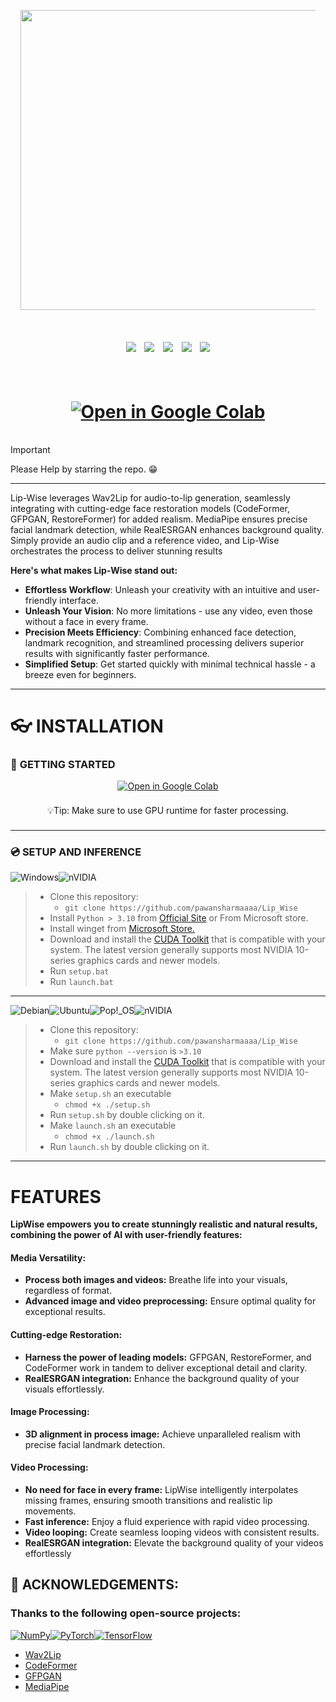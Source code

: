 <p align="center" style="padding: 1rem;">
    <img style="width: 30rem;" src= "https://github.com/pawansharmaaaa/Lip_Wise/assets/56242483/5bc1b8af-879a-414b-b54a-db605a53c8f7"><img>
</p>
<div align="center" style="padding: 1rem;">
    <img src="https://img.shields.io/github/forks/pawansharmaaaa/Lip_Wise?style=social" style="padding: 0.3rem;">
    <img src="https://img.shields.io/github/stars/pawansharmaaaa/Lip_Wise?style=social" style="padding: 0.3rem;">
    <img src="https://img.shields.io/github/watchers/pawansharmaaaa/Lip_Wise?style=social" style="padding: 0.3rem;">
    <img src="https://img.shields.io/github/contributors/pawansharmaaaa/Lip_Wise?style=social&logo=github" style="padding: 0.3rem;">
    <img src="https://img.shields.io/github/commit-activity/w/pawansharmaaaa/Lip_Wise?style=social&logo=github" style="padding: 0.3rem;">
</div>

<h1 align="center" style="padding: 1rem;">
    <a href='https://colab.research.google.com/drive/1RSqHSi-ufSQCOlBGxCr8WOma1ihJuX9I?usp=sharing' target="_blank"><img alt='Open in Google Colab' src='https://img.shields.io/badge/OPEN_IN COLAB-100000?style=for-the-badge&logo=Google Colab&logoColor=927123&labelColor=black&color=ffffff'/></a>
</h1>

> [!IMPORTANT]
> Please Help by starring the repo. :grin:

---

Lip-Wise leverages Wav2Lip for audio-to-lip generation, seamlessly integrating with cutting-edge face restoration models (CodeFormer, GFPGAN, RestoreFormer) for added realism. MediaPipe ensures precise facial landmark detection, while RealESRGAN enhances background quality. Simply provide an audio clip and a reference video, and Lip-Wise orchestrates the process to deliver stunning results

**Here's what makes Lip-Wise stand out:**

- **Effortless Workflow**: Unleash your creativity with an intuitive and user-friendly interface.
- **Unleash Your Vision**: No more limitations - use any video, even those without a face in every frame.
- **Precision Meets Efficiency**: Combining enhanced face detection, landmark recognition, and streamlined processing delivers superior results with significantly faster performance.
- **Simplified Setup**: Get started quickly with minimal technical hassle - a breeze even for beginners.

---

# :eyeglasses: **INSTALLATION**
### :softball: **GETTING STARTED** 
<div align="center">
    <a href='https://colab.research.google.com/drive/1RSqHSi-ufSQCOlBGxCr8WOma1ihJuX9I?usp=sharing' target="_blank"><img alt='Open in Google Colab' src='https://img.shields.io/badge/OPEN_IN COLAB-100000?style=for-the-badge&logo=Google Colab&logoColor=927123&labelColor=black&color=ffffff'/></a>
</div>

<div align="center">
    <p style="padding: 0.5rem;">💡Tip: Make sure to use GPU runtime for faster processing.</p>
</div>

---

### :cd: **SETUP AND INFERENCE**
![Windows](https://img.shields.io/badge/Windows-0078D6?style=for-the-badge&logo=windows&logoColor=white)![nVIDIA](https://img.shields.io/badge/nVIDIA-%2376B900.svg?style=for-the-badge&logo=nVIDIA&logoColor=white)
> * Clone this repository:
>   * `git clone https://github.com/pawansharmaaaa/Lip_Wise`
> * Install `Python > 3.10` from [Official Site](https://www.python.org/downloads/) or From Microsoft store.
> * Install winget from [Microsoft Store.](https://www.microsoft.com/p/app-installer/9nblggh4nns1#activetab=pivot:overviewtab)
> * Download and install the [CUDA Toolkit](https://developer.nvidia.com/cuda-downloads) that is compatible with your system. The latest version generally supports most NVIDIA 10-series graphics cards and newer models.
> * Run `setup.bat`
> * Run `launch.bat`

---

![Debian](https://img.shields.io/badge/Debian-D70A53?style=for-the-badge&logo=debian&logoColor=white)![Ubuntu](https://img.shields.io/badge/Ubuntu-E95420?style=for-the-badge&logo=ubuntu&logoColor=white)![Pop!\_OS](https://img.shields.io/badge/Pop!_OS-48B9C7?style=for-the-badge&logo=Pop!_OS&logoColor=white)![nVIDIA](https://img.shields.io/badge/nVIDIA-%2376B900.svg?style=for-the-badge&logo=nVIDIA&logoColor=white)
> * Clone this repository:
>   * `git clone https://github.com/pawansharmaaaa/Lip_Wise`
> * Make sure `python --version` is `>3.10`
> * Download and install the [CUDA Toolkit](https://developer.nvidia.com/cuda-downloads) that is compatible with your system. The latest version generally supports most NVIDIA 10-series graphics cards and newer models.
> * Make `setup.sh` an executable
>   * `chmod +x ./setup.sh`
> * Run `setup.sh` by double clicking on it.
> * Make `launch.sh` an executable
>   * `chmod +x ./launch.sh`
> * Run `launch.sh` by double clicking on it.

---

# **FEATURES**

**LipWise empowers you to create stunningly realistic and natural results, combining the power of AI with user-friendly features:**

#### **Media Versatility:**

- **Process both images and videos:** Breathe life into your visuals, regardless of format.
- **Advanced image and video preprocessing:** Ensure optimal quality for exceptional results.

#### **Cutting-edge Restoration:**

- **Harness the power of leading models:** GFPGAN, RestoreFormer, and CodeFormer work in tandem to deliver exceptional detail and clarity.
- **RealESRGAN integration:** Enhance the background quality of your visuals effortlessly.

#### **Image Processing:**

- **3D alignment in process image:** Achieve unparalleled realism with precise facial landmark detection.

#### **Video Processing:**

- **No need for face in every frame:** LipWise intelligently interpolates missing frames, ensuring smooth transitions and realistic lip movements.
- **Fast inference:** Enjoy a fluid experience with rapid video processing.
- **Video looping:** Create seamless looping videos with consistent results.
- **RealESRGAN integration:** Elevate the background quality of your videos effortlessly

## :hugs: ACKNOWLEDGEMENTS:

### Thanks to the following open-source projects:
[![NumPy](https://img.shields.io/badge/numpy-%23013243.svg?style=for-the-badge&logo=numpy&logoColor=white)](https://numpy.org/)[![PyTorch](https://img.shields.io/badge/PyTorch-%23EE4C2C.svg?style=for-the-badge&logo=PyTorch&logoColor=white)](https://pytorch.org/)[![TensorFlow](https://img.shields.io/badge/TensorFlow-%23FF6F00.svg?style=for-the-badge&logo=TensorFlow&logoColor=white)](https://www.tensorflow.org/)

* <a href="https://github.com/Rudrabha/Wav2Lip" target="_blank">Wav2Lip</a>
* <a href="https://github.com/sczhou/CodeFormer" target="_blank">CodeFormer</a>
* <a href="https://github.com/TencentARC/GFPGAN" target="_blank">GFPGAN</a>
* <a href="https://github.com/googlesamples/mediapipe" target="_blank">MediaPipe</a>
